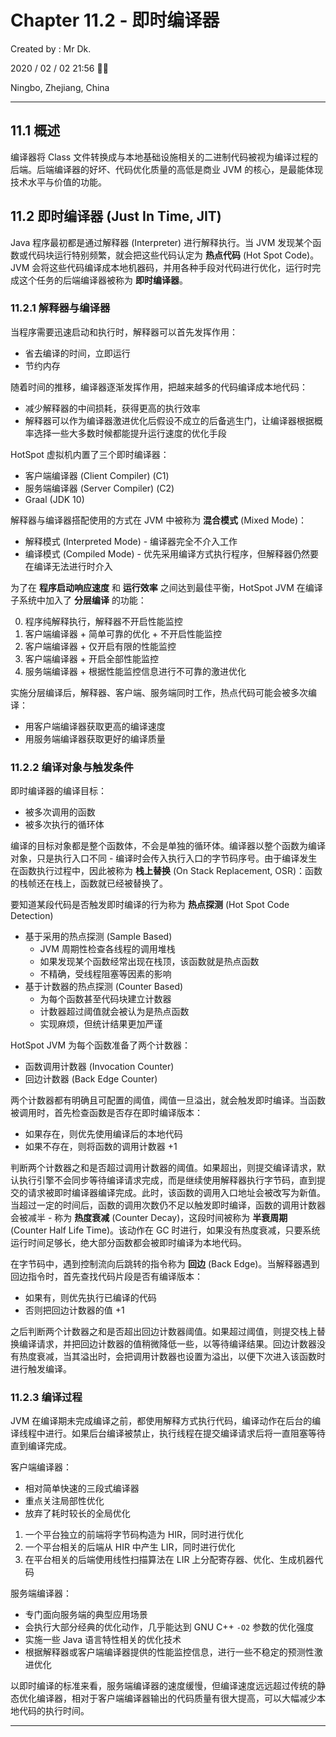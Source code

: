 # Chapter 11.2 - 即时编译器

Created by : Mr Dk.

2020 / 02 / 02 21:56 🧨🧧

Ningbo, Zhejiang, China

---

## 11.1 概述

编译器将 Class 文件转换成与本地基础设施相关的二进制代码被视为编译过程的后端。后端编译器的好坏、代码优化质量的高低是商业 JVM 的核心，是最能体现技术水平与价值的功能。

## 11.2 即时编译器 (Just In Time, JIT)

Java 程序最初都是通过解释器 (Interpreter) 进行解释执行。当 JVM 发现某个函数或代码块运行特别频繁，就会把这些代码认定为 **热点代码** (Hot Spot Code)。JVM 会将这些代码编译成本地机器码，并用各种手段对代码进行优化，运行时完成这个任务的后端编译器被称为 **即时编译器**。

### 11.2.1 解释器与编译器

当程序需要迅速启动和执行时，解释器可以首先发挥作用：

* 省去编译的时间，立即运行
* 节约内存

随着时间的推移，编译器逐渐发挥作用，把越来越多的代码编译成本地代码：

* 减少解释器的中间损耗，获得更高的执行效率
* 解释器可以作为编译器激进优化后假设不成立的后备逃生门，让编译器根据概率选择一些大多数时候都能提升运行速度的优化手段

HotSpot 虚拟机内置了三个即时编译器：

* 客户端编译器 (Client Compiler) (C1)
* 服务端编译器 (Server Compiler) (C2)
* Graal (JDK 10)

解释器与编译器搭配使用的方式在 JVM 中被称为 **混合模式** (Mixed Mode)：

* 解释模式 (Interpreted Mode) - 编译器完全不介入工作
* 编译模式 (Compiled Mode) - 优先采用编译方式执行程序，但解释器仍然要在编译无法进行时介入

为了在 **程序启动响应速度** 和 **运行效率** 之间达到最佳平衡，HotSpot JVM 在编译子系统中加入了 **分层编译** 的功能：

0. 程序纯解释执行，解释器不开启性能监控
1. 客户端编译器 + 简单可靠的优化 + 不开启性能监控
2. 客户端编译器 + 仅开启有限的性能监控
3. 客户端编译器 + 开启全部性能监控
4. 服务端编译器 + 根据性能监控信息进行不可靠的激进优化

实施分层编译后，解释器、客户端、服务端同时工作，热点代码可能会被多次编译：

* 用客户端编译器获取更高的编译速度
* 用服务端编译器获取更好的编译质量

### 11.2.2 编译对象与触发条件

即时编译器的编译目标：

* 被多次调用的函数
* 被多次执行的循环体

编译的目标对象都是整个函数体，不会是单独的循环体。编译器以整个函数为编译对象，只是执行入口不同 - 编译时会传入执行入口的字节码序号。由于编译发生在函数执行过程中，因此被称为 **栈上替换** (On Stack Replacement, OSR)：函数的栈帧还在栈上，函数就已经被替换了。

要知道某段代码是否触发即时编译的行为称为 **热点探测** (Hot Spot Code Detection)

* 基于采用的热点探测 (Sample Based)
    * JVM 周期性检查各线程的调用堆栈
    * 如果发现某个函数经常出现在栈顶，该函数就是热点函数
    * 不精确，受线程阻塞等因素的影响
* 基于计数器的热点探测 (Counter Based)
    * 为每个函数甚至代码块建立计数器
    * 计数器超过阈值就会被认为是热点函数
    * 实现麻烦，但统计结果更加严谨

HotSpot JVM 为每个函数准备了两个计数器：

* 函数调用计数器 (Invocation Counter)
* 回边计数器 (Back Edge Counter)

两个计数器都有明确且可配置的阈值，阈值一旦溢出，就会触发即时编译。当函数被调用时，首先检查函数是否存在即时编译版本：

* 如果存在，则优先使用编译后的本地代码
* 如果不存在，则将函数的调用计数器 +1

判断两个计数器之和是否超过调用计数器的阈值。如果超出，则提交编译请求，默认执行引擎不会同步等待编译请求完成，而是继续使用解释器执行字节码，直到提交的请求被即时编译器编译完成。此时，该函数的调用入口地址会被改写为新值。当超过一定的时间后，函数的调用次数仍不足以触发即时编译，函数的调用计数器会被减半 - 称为 **热度衰减** (Counter Decay)，这段时间被称为 **半衰周期** (Counter Half Life Time)。该动作在 GC 时进行，如果没有热度衰减，只要系统运行时间足够长，绝大部分函数都会被即时编译为本地代码。

在字节码中，遇到控制流向后跳转的指令称为 **回边** (Back Edge)。当解释器遇到回边指令时，首先查找代码片段是否有编译版本：

* 如果有，则优先执行已编译的代码
* 否则把回边计数器的值 +1

之后判断两个计数器之和是否超出回边计数器阈值。如果超过阈值，则提交栈上替换编译请求，并把回边计数器的值稍微降低一些，以等待编译结果。回边计数器没有热度衰减，当其溢出时，会把调用计数器也设置为溢出，以便下次进入该函数时进行触发编译。

### 11.2.3 编译过程

JVM 在编译期未完成编译之前，都使用解释方式执行代码，编译动作在后台的编译线程中进行。如果后台编译被禁止，执行线程在提交编译请求后将一直阻塞等待直到编译完成。

客户端编译器：

* 相对简单快速的三段式编译器
* 重点关注局部性优化
* 放弃了耗时较长的全局优化

1. 一个平台独立的前端将字节码构造为 HIR，同时进行优化
2. 一个平台相关的后端从 HIR 中产生 LIR，同时进行优化
3. 在平台相关的后端使用线性扫描算法在 LIR 上分配寄存器、优化、生成机器代码

服务端编译器：

* 专门面向服务端的典型应用场景
* 会执行大部分经典的优化动作，几乎能达到 GNU C++ `-O2` 参数的优化强度
* 实施一些 Java 语言特性相关的优化技术
* 根据解释器或客户端编译器提供的性能监控信息，进行一些不稳定的预测性激进优化

以即时编译的标准来看，服务端编译器的速度缓慢，但编译速度远远超过传统的静态优化编译器，相对于客户端编译器输出的代码质量有很大提高，可以大幅减少本地代码的执行时间。

---

